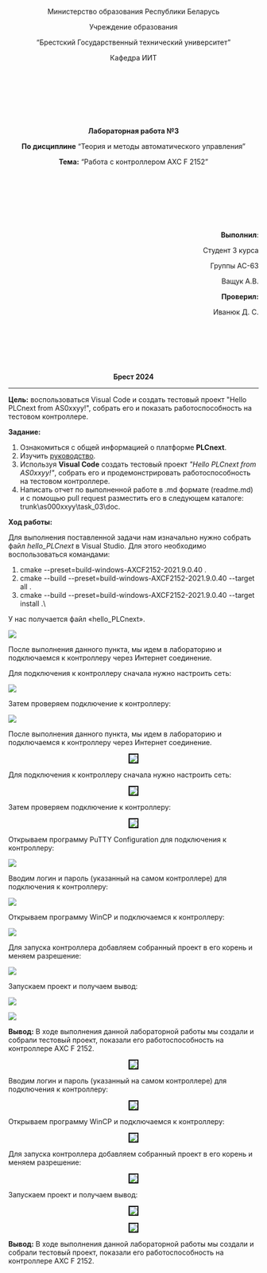 <p align="center">Министерство образования Республики Беларусь</p>
<p align="center">Учреждение образования</p>
<p align="center">“Брестский Государственный технический университет”</p>
<p align="center">Кафедра ИИТ</p>
<br><br><br><br><br><br>
<p align="center"><strong>Лабораторная работа №3</strong></p>
<p align="center"><strong>По дисциплине</strong> “Теория и методы автоматического управления”</p>
<p align="center"><strong>Тема:</strong> “Работа с контроллером AXC F 2152”</p>
<br><br><br><br><br><br>
<p align="right"><strong>Выполнил</strong>:</p>
<p align="right">Студент 3 курса</p>
<p align="right">Группы АС-63</p>
<p align="right">Ващук А.В.</p>
<p align="right"><strong>Проверил:</strong></p>
<p align="right">Иванюк Д. С.</p>
<br><br><br><br><br>
<p align="center"><strong>Брест 2024</strong></p>

---
**Цель:** воспользоваться Visual Code и создать тестовый проект "Hello PLCnext from AS0xxyy!", собрать его и показать работоспособность на тестовом контроллере.

**Задание:**

1. Ознакомиться с общей информацией о платформе **PLCnext**.
1. Изучить [руководство](https://github.com/savushkin-r-d/PLCnext-howto/tree/master/HowTo%20build%20program%20Hello%20PLCnext).
1. Используя **Visual Code** создать тестовый проект *"Hello PLCnext from AS0xxyy!"*, собрать его и продемонстрировать работоспособность на тестовом контроллере.
1. Написать отчет по выполненной работе в .md формате (readme.md) и с помощью pull request разместить его в следующем каталоге: trunk\as000xxyy\task_03\doc.

**Ход работы:**

Для выполнения поставленной задачи нам изначально нужно собрать файл *hello_PLCnext* в Visual Studio. Для этого необходимо воспользоваться командами:

1) cmake --preset=build-windows-AXCF2152-2021.9.0.40 .
1) cmake --build --preset=build-windows-AXCF2152-2021.9.0.40 --target all .
1) cmake --build --preset=build-windows-AXCF2152-2021.9.0.40 --target install .\

У нас получается файл «hello_PLCnext».

![](Aspose.Words.0e358cb3-9e4d-44f5-bffa-8cdb61d98377.001.png)

После выполнения данного пункта, мы идем в лабораторию и подключаемся к контроллеру через  Интернет соединение.



Для подключения к контроллеру сначала нужно настроить сеть:

![](Aspose.Words.0e358cb3-9e4d-44f5-bffa-8cdb61d98377.002.png)

Затем проверяем подключение к контроллеру:

![](Aspose.Words.0e358cb3-9e4d-44f5-bffa-8cdb61d98377.003.png)


После выполнения данного пункта, мы идем в лабораторию и подключаемся к контроллеру через  Интернет соединение.

<p align="center"><img style='border:2px solid #000000'src="images/Снимок экрана 1.png"/>

Для подключения к контроллеру сначала нужно настроить сеть:

<p align="center"><img style='border:2px solid #000000'src="images/Снимок экрана 2.png"/>

Затем проверяем подключение к контроллеру:

<p align="center"><img style='border:2px solid #000000'src="images/Снимок экрана 3.png"/>


Открываем программу PuTTY Configuration для подключения к контроллеру:

![](Aspose.Words.0e358cb3-9e4d-44f5-bffa-8cdb61d98377.004.png)

Вводим логин и пароль (указанный на самом контроллере) для подключения к контроллеру:

![](Aspose.Words.0e358cb3-9e4d-44f5-bffa-8cdb61d98377.005.png)



Открываем программу WinCP и подключаемся к контроллеру:

![](Aspose.Words.0e358cb3-9e4d-44f5-bffa-8cdb61d98377.006.png)

Для запуска контроллера добавляем собранный проект в его корень и меняем разрешение:

![](Aspose.Words.0e358cb3-9e4d-44f5-bffa-8cdb61d98377.007.png)

Запускаем проект и получаем вывод:

![](Aspose.Words.0e358cb3-9e4d-44f5-bffa-8cdb61d98377.008.png)

![](Aspose.Words.0e358cb3-9e4d-44f5-bffa-8cdb61d98377.009.png)

**Вывод:** В ходе выполнения данной лабораторной работы мы создали и собрали тестовый проект, показали его работоспособность на контроллере AXC F 2152.

<p align="center"><img style='border:2px solid #000000'src="images/Снимок экрана 4.png"/>

Вводим логин и пароль (указанный на самом контроллере) для подключения к контроллеру:

<p align="center"><img style='border:2px solid #000000'src="images/Снимок экрана 5.png"/>

Открываем программу WinCP и подключаемся к контроллеру:

<p align="center"><img style='border:2px solid #000000'src="images/Снимок экрана 6.png"/>

Для запуска контроллера добавляем собранный проект в его корень и меняем разрешение:

<p align="center"><img style='border:2px solid #000000'src="images/Снимок экрана 7.png"/>

Запускаем проект и получаем вывод:

<p align="center"><img style='border:2px solid #000000'src="images/Снимок экрана 8.png"/>

<p align="center"><img style='border:2px solid #000000'src="images/Снимок экрана 9.png"/>

**Вывод:** В ходе выполнения данной лабораторной работы мы создали и собрали тестовый проект, показали его работоспособность на контроллере AXC F 2152.

